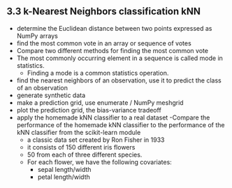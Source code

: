 ## 3.3 k-Nearest Neighbors classification kNN

- determine the Euclidean distance between two points expressed as NumPy arrays
- find the most common vote in an array or sequence of votes
- Compare two different methods for finding the most common vote
- The most commonly occurring element in a sequence is called mode in statistics.
  - Finding a mode is a common statistics operation.
- find the nearest neighbors of an observation, use it to predict the class of an observation
- generate synthetic data
- make a prediction grid, use enumerate / NumPy meshgrid
- plot the prediction grid, the bias-variance tradeoff
- apply the homemade kNN classifier to a real dataset
  -Compare the performance of the homemade kNN classifier to the performance of the kNN classifier from the scikit-learn module
  - a classic data set created by Ron Fisher in 1933
  - it consists of 150 different iris flowers
  - 50 from each of three different species.
  - For each flower, we have the following covariates:
    - sepal length/width
    - petal length/width
